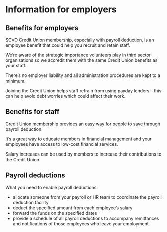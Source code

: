 # Information for employers

## Benefits for employers

SCVO Credit Union membership, especially with payroll deduction, is an employee benefit that could help you recruit and retain staff.

We’re aware of the strategic importance volunteers play in third sector organisations so we accredit them with the same Credit Union benefits as your staff.

There’s no employer liability and all administration procedures are kept to a minimum.

Joining the Credit Union helps staff refrain from using payday lenders – this can help avoid debt worries which could affect their work.

## Benefits for staff

Credit Union membership provides an easy way for people to save through payroll deduction.

It’s a great way to educate members in financial management and your employees have access to low-cost financial services.

Salary increases can be used by members to increase their contributions to the Credit Union

## Payroll deductions 

What you need to enable payroll deductions:

* allocate someone from your payroll or HR team to coordinate the payroll deduction facility
* deduct the specified amount from each employee’s salary
* forward the funds on the specified dates
* provide a schedule of all payroll deductions to accompany remittances and notifications of those employees who leave your employment.
